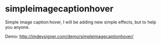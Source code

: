 simpleimagecaptionhover
=======================

Simple image caption:hover, I will be adding new simple effects, but to help you anyone.

Demo: http://imdevsigner.com/demo/simpleimagecaptionhover/

